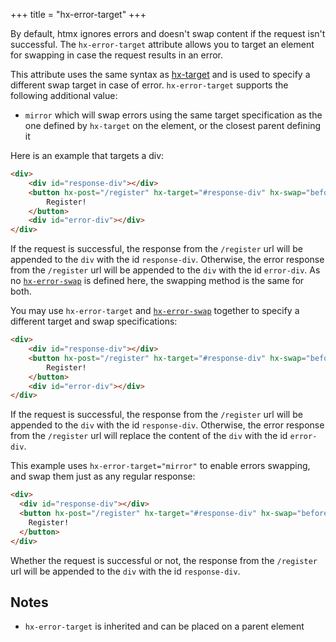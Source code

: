 +++
title = "hx-error-target"
+++

By default, htmx ignores errors and doesn't swap content if the request isn't successful.
The `hx-error-target` attribute allows you to target an element for swapping in case the request results in an error.

This attribute uses the same syntax as [hx-target](@/attributes/hx-target.md) and is used to specify a different swap
target in case of error. `hx-error-target` supports the following additional value:
* `mirror` which will swap errors using the same target specification as the one defined by `hx-target` on the element,
  or the closest parent defining it

Here is an example that targets a div:

```html
<div>
    <div id="response-div"></div>
    <button hx-post="/register" hx-target="#response-div" hx-swap="beforeend" hx-error-target="#error-div">
        Register!
    </button>
    <div id="error-div"></div>
</div>
```

If the request is successful, the response from the `/register` url will be appended to the `div` with the id `response-div`.
Otherwise, the error response from the `/register` url will be appended to the `div` with the id `error-div`.
As no [`hx-error-swap`](@/attributes/hx-error-swap.md) is defined here, the swapping method is the same for both.

You may use `hx-error-target` and [`hx-error-swap`](@/attributes/hx-error-swap.md) together to specify a
different target and swap specifications:
```html
<div>
    <div id="response-div"></div>
    <button hx-post="/register" hx-target="#response-div" hx-swap="beforeend" hx-error-target="#error-div" hx-error-swap="innerHTML">
        Register!
    </button>
    <div id="error-div"></div>
</div>
```
If the request is successful, the response from the `/register` url will be appended to the `div` with the id `response-div`.
Otherwise, the error response from the `/register` url will replace the content of the `div` with the id `error-div`.

This example uses `hx-error-target="mirror"` to enable errors swapping, and swap them just as any regular response:
```html
<div>
  <div id="response-div"></div>
  <button hx-post="/register" hx-target="#response-div" hx-swap="beforeend" hx-error-target="mirror">
    Register!
  </button>
</div>
```
Whether the request is successful or not, the response from the `/register` url will be appended to the `div` with
the id `response-div`.

## Notes

* `hx-error-target` is inherited and can be placed on a parent element
